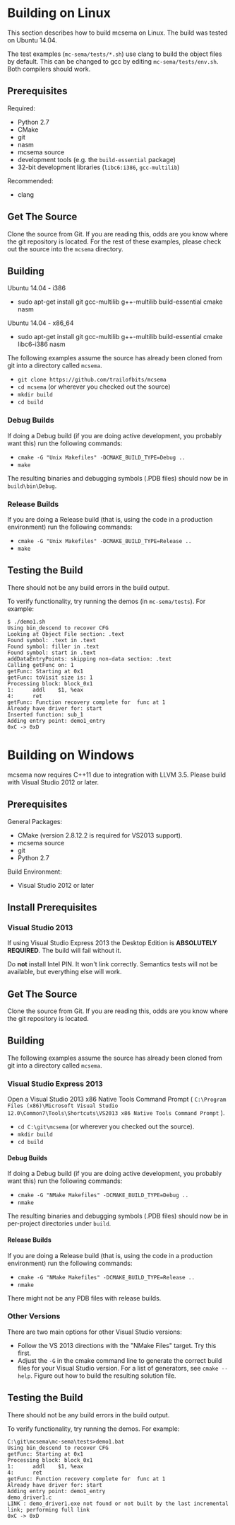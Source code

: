# Building on Linux

This section describes how to build mcsema on Linux. The build was tested on Ubuntu 14.04.

The test examples (`mc-sema/tests/*.sh`) use clang to build the object files by default. This can be changed to gcc by editing `mc-sema/tests/env.sh`. Both compilers should work.

## Prerequisites

Required:
* Python 2.7
* CMake
* git
* nasm
* mcsema source
* development tools (e.g. the `build-essential` package)
* 32-bit development libraries (`libc6:i386`, `gcc-multilib`)

Recommended:
* clang

## Get The Source

Clone the source from Git. If you are reading this, odds are you know where the git repository is located.  For the rest of these examples, please check out the source into the `mcsema` directory.

## Building

Ubuntu 14.04 - i386
* sudo apt-get install git gcc-multilib g++-multilib build-essential cmake nasm

Ubuntu 14.04 - x86_64

* sudo apt-get install git gcc-multilib g++-multilib build-essential cmake libc6-i386 nasm

The following examples assume the source has already been cloned from git into a directory called `mcsema`.

* `git clone https://github.com/trailofbits/mcsema`
* `cd mcsema` (or wherever you checked out the source)
* `mkdir build`
* `cd build`

### Debug Builds

If doing a Debug build (if you are doing active development, you probably want this) run the following commands:

* `cmake -G "Unix Makefiles" -DCMAKE_BUILD_TYPE=Debug ..`
* `make`

The resulting binaries and debugging symbols (.PDB files) should now be in `build\bin\Debug`.

### Release Builds

If you are doing a Release build (that is, using the code in a production environment) run the following commands:

* `cmake -G "Unix Makefiles" -DCMAKE_BUILD_TYPE=Release ..`
* `make`

## Testing the Build

There should not be any build errors in the build output.

To verify functionality, try running the demos (in `mc-sema/tests`). For example:

    $ ./demo1.sh
    Using bin_descend to recover CFG
    Looking at Object File section: .text
    Found symbol: .text in .text
    Found symbol: filler in .text
    Found symbol: start in .text
    addDataEntryPoints: skipping non-data section: .text
    Calling getFunc on: 1
    getFunc: Starting at 0x1
    getFunc: toVisit size is: 1
    Processing block: block_0x1
    1:      addl    $1, %eax
    4:      ret
    getFunc: Function recovery complete for  func at 1
    Already have driver for: start
    Inserted function: sub_1
    Adding entry point: demo1_entry
    0xC -> 0xD

# Building on Windows

mcsema now requires C++11 due to integration with LLVM 3.5. Please build with Visual Studio 2012 or later.

## Prerequisites
General Packages:
* CMake (version 2.8.12.2 is required for VS2013 support).
* mcsema source
* git
* Python 2.7

Build Environment:

* Visual Studio 2012 or later

## Install Prerequisites

### Visual Studio 2013

If using Visual Studio Express 2013 the Desktop Edition is **ABSOLUTELY REQUIRED**. The build will fail without it.

Do **not** install Intel PIN. It won't link correctly. Semantics tests will not be available, but everything else will work.

## Get The Source

Clone the source from Git. If you are reading this, odds are you know where the git repository is located.  

## Building

The following examples assume the source has already been cloned from git into a directory called `mcsema`.

### Visual Studio Express 2013

Open a Visual Studio 2013 x86 Native Tools Command Prompt ( `C:\Program Files (x86)\Microsoft Visual Studio 12.0\Common7\Tools\Shortcuts\VS2013 x86 Native Tools Command Prompt` ).

* `cd C:\git\mcsema` (or wherever you checked out the source).
* `mkdir build`
* `cd build`

#### Debug Builds

If doing a Debug build (if you are doing active development, you probably want this) run the following commands:

* `cmake -G "NMake Makefiles" -DCMAKE_BUILD_TYPE=Debug ..`
* `nmake`

The resulting binaries and debugging symbols (.PDB files) should now be in per-project directories under `build`.

#### Release Builds

If you are doing a Release build (that is, using the code in a production environment) run the following commands:

* `cmake -G "NMake Makefiles" -DCMAKE_BUILD_TYPE=Release ..`
* `nmake`

There might not be any PDB files with release builds.

### Other Versions

There are two main options for other Visual Studio versions: 

* Follow the VS 2013 directions with the "NMake Files" target. Try this first.
* Adjust the `-G` in the cmake command line to generate the correct build files for your Visual Studio version. For a list of generators, see `cmake --help`. Figure out how to build the resulting solution file.

## Testing the Build

There should not be any build errors in the build output.

To verify functionality, try running the demos. For example:

    C:\git\mcsema\mc-sema\tests>demo1.bat
    Using bin_descend to recover CFG
    getFunc: Starting at 0x1
    Processing block: block_0x1
    1:      addl    $1, %eax
    4:      ret
    getFunc: Function recovery complete for  func at 1
    Already have driver for: start
    Adding entry point: demo1_entry
    demo_driver1.c
    LINK : demo_driver1.exe not found or not built by the last incremental link; performing full link
    0xC -> 0xD
